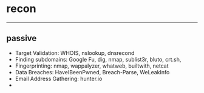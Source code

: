 # recon

---

## passive

* Target Validation: WHOIS, nslookup, dnsrecond
* Finding subdomains: Google Fu, dig, nmap, sublist3r, bluto, crt.sh,
* Fingerprinting: nmap, wappalyzer, whatweb, builtwith, netcat
* Data Breaches: HaveIBeenPwned, Breach-Parse, WeLeakInfo
* Email Address Gathering: hunter.io
* 